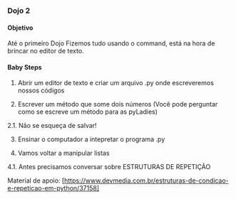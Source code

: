 ### Dojo 2

#### Objetivo

Até o primeiro Dojo Fizemos tudo usando o command, está na hora de brincar no editor de texto.

#### Baby Steps

1. Abrir um editor de texto e criar um arquivo .py  onde escreveremos nossos códigos

2. Escrever um método que some dois números (Você pode perguntar como se escreve um método para as pyLadies)

2.1. Não se esqueça de salvar!

3. Ensinar o computador a intepretar o programa .py

4. Vamos voltar a manipular listas 

4.1. Antes precisamos conversar sobre ESTRUTURAS DE REPETIÇÃO

Material de apoio:
[https://www.devmedia.com.br/estruturas-de-condicao-e-repeticao-em-python/37158]
